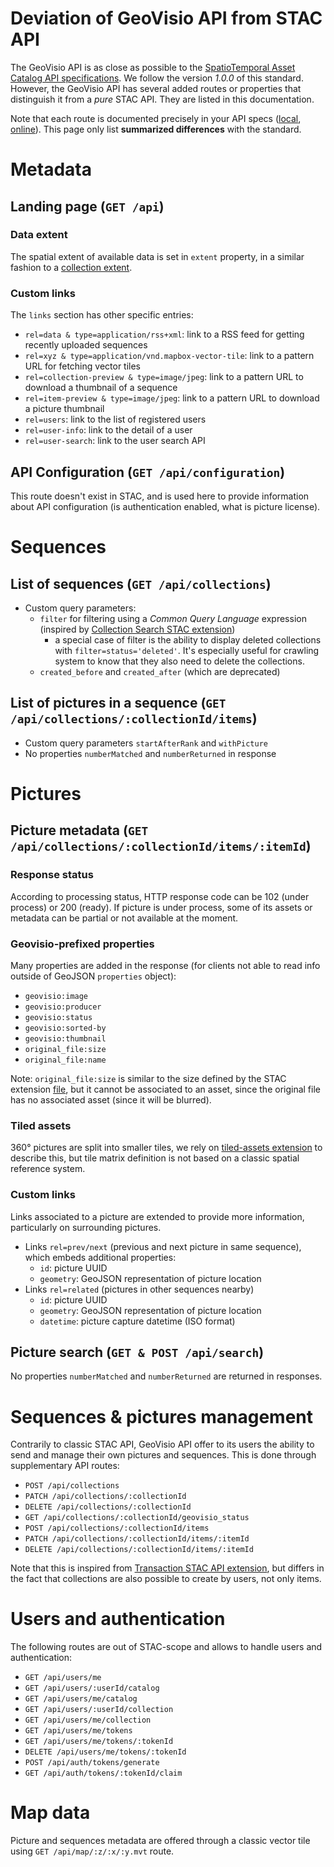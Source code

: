 # Deviation of GeoVisio API from STAC API

The GeoVisio API is as close as possible to the [SpatioTemporal Asset Catalog API specifications](https://github.com/radiantearth/stac-api-spec). We follow the version _1.0.0_ of this standard. However, the GeoVisio API has several added routes or properties that distinguish it from a _pure_ STAC API. They are listed in this documentation.

Note that each route is documented precisely in your API specs ([local](http://localhost:5000/api/docs/swagger), [online](https://panoramax.ign.fr/api/docs/swagger)). This page only list **summarized differences** with the standard.

# Metadata

## Landing page (`GET /api`)

### Data extent

The spatial extent of available data is set in `extent` property, in a similar fashion to a [collection extent](https://github.com/radiantearth/stac-api-spec/blob/v1.0.0/stac-spec/collection-spec/collection-spec.md#extent-object).

### Custom links

The `links` section has other specific entries:

- `rel=data & type=application/rss+xml`: link to a RSS feed for getting recently uploaded sequences
- `rel=xyz & type=application/vnd.mapbox-vector-tile`: link to a pattern URL for fetching vector tiles
- `rel=collection-preview & type=image/jpeg`: link to a pattern URL to download a thumbnail of a sequence
- `rel=item-preview & type=image/jpeg`: link to a pattern URL to download a picture thumbnail
- `rel=users`: link to the list of registered users
- `rel=user-info`: link to the detail of a user
- `rel=user-search`: link to the user search API

## API Configuration (`GET /api/configuration`)

This route doesn't exist in STAC, and is used here to provide information about API configuration (is authentication enabled, what is picture license).

# Sequences

## List of sequences (`GET /api/collections`)

- Custom query parameters:
  - `filter` for filtering using a _Common Query Language_ expression (inspired by [Collection Search STAC extension](https://github.com/stac-api-extensions/collection-search))
    - a special case of filter is the ability to display deleted collections with `filter=status='deleted'`. It's especially useful for crawling system to know that they also need to delete the collections.
  - `created_before` and `created_after` (which are deprecated)

## List of pictures in a sequence (`GET /api/collections/:collectionId/items`)

- Custom query parameters `startAfterRank` and `withPicture`
- No properties `numberMatched` and `numberReturned` in response

# Pictures

## Picture metadata (`GET /api/collections/:collectionId/items/:itemId`)

### Response status

According to processing status, HTTP response code can be 102 (under process) or 200 (ready). If picture is under process, some of its assets or metadata can be partial or not available at the moment.

### Geovisio-prefixed properties

Many properties are added in the response (for clients not able to read info outside of GeoJSON `properties` object):

- `geovisio:image`
- `geovisio:producer`
- `geovisio:status`
- `geovisio:sorted-by`
- `geovisio:thumbnail`
- `original_file:size`
- `original_file:name`

Note: `original_file:size` is similar to the size defined by the STAC extension [file](https://github.com/stac-extensions/file), but it cannot be associated to an asset, since the original file has no associated asset (since it will be blurred).

### Tiled assets

360° pictures are split into smaller tiles, we rely on [tiled-assets extension](https://stac-extensions.github.io/tiled-assets/v1.0.0/schema.json) to describe this, but tile matrix definition is not based on a classic spatial reference system.

### Custom links

Links associated to a picture are extended to provide more information, particularly on surrounding pictures.

- Links `rel=prev/next` (previous and next picture in same sequence), which embeds additional properties:
  - `id`: picture UUID
  - `geometry`: GeoJSON representation of picture location
- Links `rel=related` (pictures in other sequences nearby)
  - `id`: picture UUID
  - `geometry`: GeoJSON representation of picture location
  - `datetime`: picture capture datetime (ISO format)

## Picture search (`GET & POST /api/search`)

No properties `numberMatched` and `numberReturned` are returned in responses.

# Sequences & pictures management

Contrarily to classic STAC API, GeoVisio API offer to its users the ability to send and manage their own pictures and sequences. This is done through supplementary API routes:

- `POST /api/collections`
- `PATCH /api/collections/:collectionId`
- `DELETE /api/collections/:collectionId`
- `GET /api/collections/:collectionId/geovisio_status`
- `POST /api/collections/:collectionId/items`
- `PATCH /api/collections/:collectionId/items/:itemId`
- `DELETE /api/collections/:collectionId/items/:itemId`

Note that this is inspired from [Transaction STAC API extension](https://github.com/stac-api-extensions/transaction), but differs in the fact that collections are also possible to create by users, not only items.

# Users and authentication

The following routes are out of STAC-scope and allows to handle users and authentication:

- `GET /api/users/me`
- `GET /api/users/:userId/catalog`
- `GET /api/users/me/catalog`
- `GET /api/users/:userId/collection`
- `GET /api/users/me/collection`
- `GET /api/users/me/tokens`
- `GET /api/users/me/tokens/:tokenId`
- `DELETE /api/users/me/tokens/:tokenId`
- `POST /api/auth/tokens/generate`
- `GET /api/auth/tokens/:tokenId/claim`

# Map data

Picture and sequences metadata are offered through a classic vector tile using `GET /api/map/:z/:x/:y.mvt` route.
